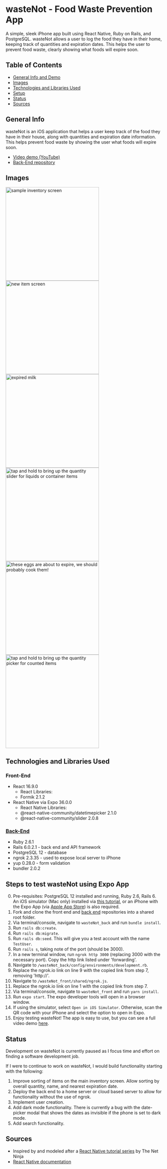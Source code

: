 # wasteNot - Food Waste Prevention App

A simple, sleek iPhone app built using React Native, Ruby on Rails, and PostgreSQL. wasteNot allows a user to log the food they have in their home, keeping track of quantities and expiration dates. This helps the user to prevent food waste, clearly showing what foods will expire soon.

## Table of Contents
* [General Info and Demo](#general-info)
* [Images](#images)
* [Technologies and Libraries Used](#technologies-and-libraries-used)
* [Setup](#setup)
* [Status](#status)
* [Sources](#sources)

## General Info

wasteNot is an iOS application that helps a user keep track of the food they have in their house, along with quantities and expiration date information. This helps prevent food waste by showing the user what foods will expire soon.

* [Video demo (YouTube)](https://www.youtube.com/watch?v=CMciJQn_SA4&feature=youtu.be)
* [Back-End repository](https://github.com/kenave/wasteNot_back)

## Images

<img src="/images/inventory_screen.PNG" alt="sample inventory screen" width="300"> <img src="/images/new_item.PNG" alt="new item screen" width="300"> <img src="/images/expired_milk.PNG" alt="expired milk" width="300">
<img src="/images/quantity_slider.PNG" alt="tap and hold to bring up the quantity slider for liquids or container items" width="300"> <img src="/images/eggs.PNG" alt="these eggs are about to expire, we should probably cook them!" width="300"> <img src="/images/quantity_picker.PNG" alt="tap and hold to bring up the quantity picker for counted items" width="300">

## Technologies and Libraries Used

### Front-End
* React 16.9.0
  * React Libraries:
  * Formik 2.1.2
* React Native via Expo 36.0.0
  * React Native Libraries:
  * @react-native-community/datetimepicker 2.1.0
  * @react-native-community/slider 2.0.8

### [Back-End](https://github.com/kenave/wasteNot_back)
* Ruby 2.6.1
* Rails 6.0.2.1 - back end and API framework
* PostgreSQL 12 - database
* ngrok 2.3.35 - used to expose local server to iPhone
* yup 0.28.0 - form validation
* bundler 2.0.2

## Steps to test wasteNot using Expo App

0. Pre-requisites: PostgreSQL 12 installed and running, Ruby 2.6, Rails 6. An iOS simulator (Mac only) installed via [this tutorial](https://docs.expo.io/workflow/ios-simulator/), or an iPhone with the Expo App (via [Apple App Store](https://apps.apple.com/us/app/expo-client/id982107779)) is also required.
1. Fork and clone the front end and [back end](https://github.com/kenave/wasteNot_back) repositories into a shared root folder.
2. Via terminal/console, navigate to `wasteNot_back` and run `bundle install`.
3. Run `rails db:create`.
4. Run `rails db:migrate`.
5. Run `rails db:seed`. This will give you a test account with the name `TestUser`.
6. Run `rails s`, taking note of the port (should be 3000).
7. In a new terminal window, run `ngrok http 3000` (replacing 3000 with the necessary port). Copy the http link listed under 'forwarding'.
8. Navigate to `/wasteNot_back/config/environments/development.rb`.
9. Replace the ngrok.io link on line 9 with the copied link from step 7, removing 'http://'.
10. Navigate to `/wasteNot_front/shared/ngrok.js`.
11. Replace the ngrok.io link on line 1 with the copied link from step 7.
12. Via terminal/console, navigate to `wasteNot_front` and run `yarn install`.
13. Run `expo start`. The expo developer tools will open in a browser window.
14. If using the simulator, select `Open in iOS Simulator`. Otherwise, scan the QR code with your iPhone and select the option to open in Expo.
15. Enjoy testing wasteNot! The app is easy to use, but you can see a full video demo [here](https://www.youtube.com/watch?v=CMciJQn_SA4&feature=youtu.be).

## Status

Development on wasteNot is currently paused as I focus time and effort on finding a software development job.

If I were to continue to work on wasteNot, I would build functionality starting with the following:
1. Improve sorting of items on the main inventory screen. Allow sorting by overall quantity, name, and nearest expiration date.
2. Deploy the back end to a home server or cloud based server to allow for functionality without the use of ngrok.
3. Implement user creation.
3. Add dark mode functionality. There is currently a bug with the date-picker modal that shows the dates as invisible if the phone is set to dark mode.
4. Add search functionality.

## Sources
* Inspired by and modeled after a [React Native tutorial series](https://www.youtube.com/playlist?list=PL4cUxeGkcC9ixPU-QkScoRBVxtPPzVjrQ) by The Net Ninja
* [React Native documentation](https://reactnative.dev/docs/getting-started)
